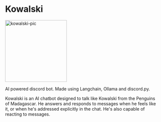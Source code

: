 # Kowalski
<img width="200" height="200" alt="kowalski-pic" src="https://github.com/user-attachments/assets/5c49cdf1-4a9e-4c02-a279-1d6b5ee8ed7f" /><br/>

AI powered discord bot. Made using Langchain, Ollama and discord.py.

Kowalski is an AI chatbot designed to talk like Kowalski from the Penguins of Madagascar. He answers and responds to messages when he feels like it, or when he's addressed explicitly in the chat. He's also capable of reacting to messages. 
